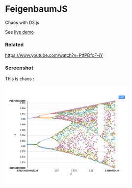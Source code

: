 FeigenbaumJS
============

Chaos with D3.js

See [live demo](http://piercus.github.io/FeigenbaumJS/)

### Related

https://www.youtube.com/watch?v=PtfPDfoF-iY

### Screenshot

This is chaos :

<img src="https://raw.githubusercontent.com/piercus/FeigenbaumJS/master/images/screenshot.png"  width="400px"/>
